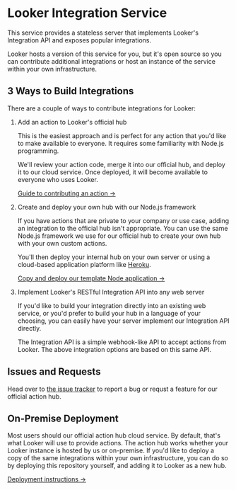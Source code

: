 # Looker Integration Service

This service provides a stateless server that implements Looker's Integration API and exposes popular integrations.

Looker hosts a version of this service for you, but it's open source so you can contribute additional integrations or host an instance of the service within your own infrastructure.

## 3 Ways to Build Integrations

There are a couple of ways to contribute integrations for Looker:

1. Add an action to Looker's official hub

   This is the easiest approach and is perfect for any action that you'd like to make available to everyone. It requires some familiarity with Node.js programming.

   We'll review your action code, merge it into our official hub, and deploy it to our cloud service. Once deployed, it will become available to everyone who uses Looker.

   [Guide to contributing an action &rarr;](docs/adding_actions.md)

2. Create and deploy your own hub with our Node.js framework

   If you have actions that are private to your company or use case, adding an integration to the official hub isn't appropriate. You can use the same Node.js framework we use for our official hub to create your own hub with your own custom actions.

   You'll then deploy your internal hub on your own server or using a cloud-based application platform like [Heroku](https://www.heroku.com/).

   [Copy and deploy our template Node application &rarr;](https://github.com/looker/custom-action-hub-example)

3. Implement Looker's RESTful Integration API into any web server

   If you'd like to build your integration directly into an existing web service, or you'd prefer to build your hub in a language of your choosing, you can easily have your server implement our Integration API directly.

   The Integration API is a simple webhook-like API to accept actions from Looker. The above integration options are based on this same API.

## Issues and Requests

Head over to [the issue tracker](https://github.com/looker/integrations/issues) to report a bug or requst a feature for our official action hub.

## On-Premise Deployment

Most users should our official action hub cloud service. By default, that's what Looker will use to provide actions. The action hub works whether your Looker instance is hosted by us or on-premise. If you'd like to deploy a copy of the same integrations within your own infrastructure, you can do so by deploying this repository yourself, and adding it to Looker as a new hub.

[Deployment instructions &rarr;](docs/deploying.md)
